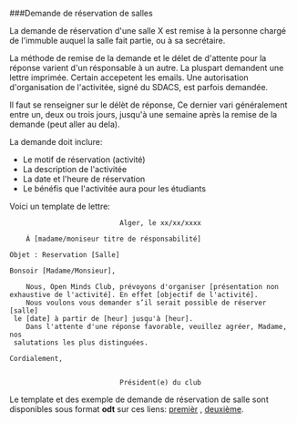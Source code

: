 ###Demande de réservation de salles

La demande de réservation d'une salle X est remise à la personne chargé de l'immuble auquel la salle fait partie, ou à sa secrétaire.

La méthode de remise de la demande et le délet de d'attente pour la réponse varient d'un résponsable à un autre.
La pluspart demandent une lettre imprimée. Certain accepetent les emails.
Une autorisation d'organisation de l'activitée, signé du SDACS, est parfois demandée.

Il faut se renseigner sur le délèt de réponse, Ce dernier vari généralement entre un, deux ou trois jours, jusqu'à une semaine après la remise de la demande (peut aller au dela).

La demande doit inclure:

- Le motif de réservation (activité)
- La description de l'activitée
- La date et l'heure de réservation
- Le bénéfis que l'activitée aura pour les étudiants

Voici un template de lettre:

```
						   Alger, le xx/xx/xxxx

	Á [madame/moniseur titre de résponsabilité]

Objet : Reservation [Salle] 

Bonsoir [Madame/Monsieur],
 
    Nous, Open Minds Club, prévoyons d'organiser [présentation non 
exhaustive de l'activité]. En effet [objectif de l'activité].
    Nous voulons vous demander s’il serait possible de réserver [salle]
 le [date] à partir de [heur] jusqu'à [heur].
    Dans l'attente d'une réponse favorable, veuillez agréer, Madame, nos
 salutations les plus distinguées.

Cordialement,


						   Président(e) du club

```


Le template et des exemple de demande de réservation de salle sont disponibles sous format **odt** sur ces liens: [premièr](https://raw.githubusercontent.com/SamyMe/om2Browning/master/reservation1.odt)  , [deuxième](https://raw.githubusercontent.com/SamyMe/om2Browning/master/reservation2.odt).

